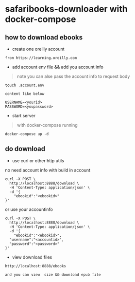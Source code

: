# safaribooks-downloader with docker-compose

## how to download ebooks

* create one oreilly account

```code
from https://learning.oreilly.com
```

* add account env file && add you account info

> note you can alse pass the account info to request body

```code
touch .account.env

content like below

USERNAME=<yourid>
PASSWORD=<youpassword>
```

* start server

>  with docker-compose running

```code
docker-compose up -d
```

## do download

* use curl or other http utils

no need account info with  build in account

```code
curl -X POST \
  http://localhost:8888/download \
  -H 'Content-Type: application/json' \
  -d '{
	"ebookid":"<ebookid>"
}'
```

or  use your accountinfo

```code
curl -X POST \
  http://localhost:8888/download \
  -H 'Content-Type: application/json' \
  -d '{
	"ebookid":"<ebookid>",
  "username":"<accountid>",
  "password":"<password>"
}'
```

* view download files

```code
http://localhost:8888/ebooks  

and you can view  size && download epub file
```